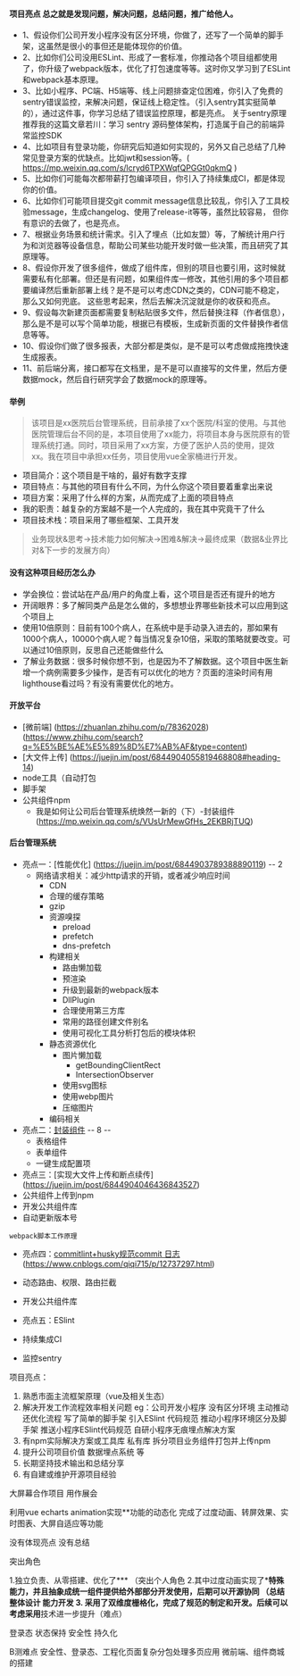 #### 项目亮点 总之就是发现问题，解决问题，总结问题，推广给他人。
* 1、假设你们公司开发小程序没有区分环境，你做了，还写了一个简单的脚手架，这虽然是很小的事但还是能体现你的价值。
* 2、比如你们公司没用ESLint、形成了一套标准，你推动各个项目组都使用了，你升级了webpack版本，优化了打包速度等等。这时你又学习到了ESLint 和webpack基本原理。
* 3、比如小程序、PC端、H5端等、线上问题排查定位困难，你引入了免费的sentry错误监控，来解决问题，保证线上稳定性。（引入sentry其实挺简单的），通过这件事，你学习总结了错误监控原理，都是亮点。
关于sentry原理推荐我的这篇文章若川：学习 sentry 源码整体架构，打造属于自己的前端异常监控SDK
* 4、比如项目有登录功能，你研究后知道如何实现的，另外又自己总结了几种常见登录方案的优缺点。比如jwt和session等。(
  https://mp.weixin.qq.com/s/lcryd6TPXWqfQPGGt0qkmQ
)
* 5、比如你们可能每次都带薪打包编译项目，你引入了持续集成CI，都是体现你的价值。
* 6、比如你们可能项目提交git commit message信息比较乱，你引入了工具校验message，生成changelog、使用了release-it等等，虽然比较容易， 但你有意识的去做了，也是亮点。
* 7、根据业务场景和统计需求。引入了埋点（比如友盟）等，了解统计用户行为和浏览器等设备信息，帮助公司某些功能开发时做一些决策，而且研究了其原理等。
* 8、假设你开发了很多组件，做成了组件库，但别的项目也要引用，这时候就需要私有化部署。但还是有问题，如果组件库一修改，其他引用的多个项目都要编译然后重新部署上线？是不是可以考虑CDN之类的，CDN可能不稳定，那么又如何兜底。
这些思考起来，然后去解决沉淀就是你的收获和亮点。
* 9、假设每次新建页面都需要复制粘贴很多文件，然后替换注释（作者信息），那么是不是可以写个简单功能，根据已有模板，生成新页面的文件替换作者信息等等。
* 10、假设你们做了很多报表，大部分都是类似，是不是可以考虑做成拖拽快速生成报表。
* 11、前后端分离，接口都写在文档里，是不是可以直接写的文件里，然后方便数据mock，然后自行研究学会了数据mock的原理等。
#### 举例
 > 该项目是xx医院后台管理系统，目前承接了xx个医院/科室的使用。与其他医院管理后台不同的是，本项目使用了xx能力，将项目本身与医院原有的管理系统打通。同时，项目采用了xx方案，方便了医护人员的使用，提效xx。我在项目中承担xx任务，项目使用vue全家桶进行开发。
  - 项目简介：这个项目是干啥的，最好有数字支撑
  - 项目特点：与其他的项目有什么不同，为什么你这个项目要着重拿出来说
  - 项目方案：采用了什么样的方案，从而完成了上面的项目特点
  - 我的职责：越复杂的方案越不是一个人完成的，我在其中究竟干了什么
  - 项目技术栈：项目采用了哪些框架、工具开发
  > 业务现状&思考->技术能力如何解决->困难&解决->最终成果（数据&业界比对&下一步的发展方向）
#### 没有这种项目经历怎么办
  - 学会换位：尝试站在产品/用户的角度上看，这个项目是否还有提升的地方
  - 开阔眼界：多了解同类产品是怎么做的，多想想业界哪些新技术可以应用到这个项目上
  - 使用10倍原则：目前有100个病人，在系统中是手动录入进去的，那如果有1000个病人，10000个病人呢？每当情况复杂10倍，采取的策略就要改变。可以通过10倍原则，反思自己还能做些什么
  - 了解业务数据：很多时候你想不到，也是因为不了解数据。这个项目中医生新增一个病例需要多少操作，是否有可以优化的地方？页面的渲染时间有用lighthouse看过吗？有没有需要优化的地方。



#### 开放平台
  - [微前端] (https://zhuanlan.zhihu.com/p/78362028) (https://www.zhihu.com/search?q=%E5%BE%AE%E5%89%8D%E7%AB%AF&type=content)
  - [大文件上传] (https://juejin.im/post/6844904055819468808#heading-14)
  - node工具（自动打包
  - 脚手架
  - 公共组件npm
    - 我是如何让公司后台管理系统焕然一新的（下）-封装组件 (https://mp.weixin.qq.com/s/VUsUrMewGfHs_2EKBRjTUQ)


#### 后台管理系统
- 亮点一：[性能优化] (https://juejin.im/post/6844903789388890119) -- 2
  - 网络请求相关：减少http请求的开销，或者减少响应时间
    - CDN
    - 合理的缓存策略
    - gzip
    - 资源嗅探
      - preload
      - prefetch
      - dns-prefetch
    - 构建相关
      - 路由懒加载
      - 预渲染
      - 升级到最新的webpack版本
      - DllPlugin
      - 合理使用第三方库
      - 常用的路径创建文件别名
      - 使用可视化工具分析打包后的模块体积
    - 静态资源优化
      - 图片懒加载
        - getBoundingClientRect
        - IntersectionObserver
      - 使用svg图标 
      - 使用webp图片
      - 压缩图片
    - 编码相关
- 亮点二：[封装组件](https://juejin.im/post/6844903789388890126)  -- 8 --
  - 表格组件
  - 表单组件
  - 一键生成配置项
- 亮点三：[实现大文件上传和断点续传] (https://juejin.im/post/6844904046436843527)
- 公共组件上传到npm
- 开发公共组件库
- 自动更新版本号
```
webpack脚本工作原理
```
- 亮点四：[commitlint+husky规范commit 日志](https://blog.csdn.net/wei371522/article/details/84070803)  (https://www.cnblogs.com/qiqi715/p/12737297.html)
- 动态路由、权限、路由拦截
- 开发公共组件库

- 亮点五：ESlint
- 持续集成CI
- 监控sentry



项目亮点：
1. 熟悉市面主流框架原理（vue及相关生态）
2. 解决开发工作流程效率相关问题 
eg：公司开发小程序 没有区分环境 主动推动 还优化流程  写了简单的脚手架 引入ESlint 代码规范
推动小程序环境区分及脚手架
推送小程序ESlint代码规范
自研小程序无痕埋点解决方案
3. 有npm实际解决方案或工具库  私有库
拆分项目业务组件打包并上传npm
4. 提升公司项目价值
数据埋点系统 等
5. 长期坚持技术输出和总结分享
6. 有自建或维护开源项目经验



大屏幕合作项目  用作展会

利用vue echarts animation实现**功能的动态化
完成了过度动画、转屏效果、实时图表、大屏自适应等功能

没有体现亮点 没有总结

突出角色  

1.独立负责、从零搭建、优化了***  （突出个人角色 
2.其中过度动画实现了***特殊能力，并且抽象成统一组件提供给外部部分开发使用，后期可以开源协同  （总结  整体设计 能力开发
3. 采用了双维度栅格化，完成了规范的制定和开发。后续可以考虑采用**技术进一步提升（难点）



登录态 状态保持   安全性 持久化


B测难点
安全性、登录态、工程化页面复杂分包处理多页应用 微前端、组件商城的搭建
